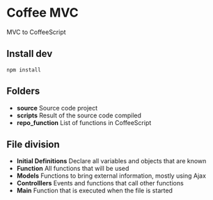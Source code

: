 # Coffee MVC

MVC to CoffeeScript

## Install dev

`npm install`

## Folders

- **source** Source code project
- **scripts** Result of the source code compiled
- **repo_function** List of functions in CoffeeScript

## File division

- **Initial Definitions** Declare all variables and objects that are known
- **Function** All functions that will be used
- **Models** Functions to bring external information, mostly using Ajax
- **Controlllers** Events and functions that call other functions
- **Main** Function that is executed when the file is started